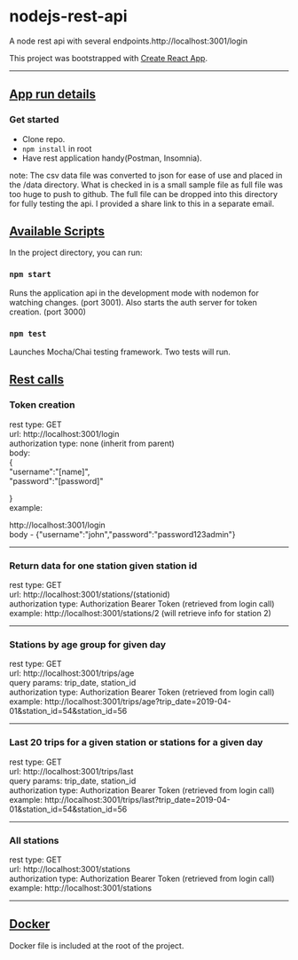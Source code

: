 # nodejs-rest-api
A node rest api with several endpoints.http://localhost:3001/login

This project was bootstrapped with [Create React App](https://github.com/facebook/create-react-app).

***

## **<ins>App run details</ins>**

### **Get started**

- Clone repo. 
- `npm install` in root
- Have rest application handy(Postman, Insomnia).

note:  The csv data file was converted to json for ease of use and placed in the /data directory.  What is checked in is a small sample file as full file was too huge to push to github.  The full file can be dropped into this directory for fully testing the api.  I provided a share link to this in a separate email.


## **<ins>Available Scripts</ins>**

In the project directory, you can run:</br>

### `npm start`

Runs the application api in the development mode with nodemon for watching changes. (port 3001).  Also starts the auth server for token creation. (port 3000)

### `npm test`

Launches Mocha/Chai testing framework.  Two tests will run.

## **<ins>Rest calls</ins>**

### **Token creation**
rest type: GET</br>
url: http://localhost:3001/login</br>
authorization type:  none (inherit from parent)</br>
body: </br>
{</br>
    "username":"[name]",</br>
    "password":"[password]"</br>

}</br>
example:  </br>

http://localhost:3001/login  </br>
body - {"username":"john","password":"password123admin"}</br>

---

### **Return data for one station given station id**
rest type: GET</br>
url: http://localhost:3001/stations/(stationid)</br>
authorization type:  Authorization Bearer Token (retrieved from login call)</br>
example:  http://localhost:3001/stations/2  (will retrieve info for station 2)</br>

---

### **Stations by age group for given day**
rest type: GET</br>
url: http://localhost:3001/trips/age</br>
query params:  trip_date, station_id</br>
authorization type:  Authorization Bearer Token (retrieved from login call)</br>
example:  http://localhost:3001/trips/age?trip_date=2019-04-01&station_id=54&station_id=56</br>

---

### **Last 20 trips for a given station or stations for a given day**
rest type: GET</br>
url: http://localhost:3001/trips/last</br>
query params:  trip_date, station_id</br>
authorization type:  Authorization Bearer Token (retrieved from login call)</br>
example:  http://localhost:3001/trips/last?trip_date=2019-04-01&station_id=54&station_id=56</br>

---

### **All stations**
rest type: GET</br>
url: http://localhost:3001/stations</br>
authorization type:  Authorization Bearer Token (retrieved from login call)</br>
example: http://localhost:3001/stations</br>

***

## **<ins>Docker</ins>**

Docker file is included at the root of the project.